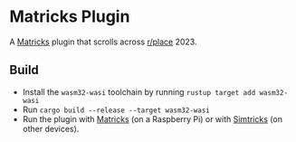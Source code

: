 # Matricks Plugin
A [Matricks](https://github.com/wymcg/matricks) plugin that scrolls across [r/place](https://reddit.com/r/place) 2023.

## Build
- Install the `wasm32-wasi` toolchain by running `rustup target add wasm32-wasi`
- Run `cargo build --release --target wasm32-wasi`
- Run the plugin with [Matricks](https://github.com/wymcg/matricks) (on a Raspberry Pi) or with [Simtricks](https://github.com/wymcg/simtricks) (on other devices).
